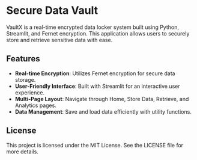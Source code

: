 # Secure Data Vault

VaultX is a real-time encrypted data locker system built using Python, Streamlit, and Fernet encryption. This application allows users to securely store and retrieve sensitive data with ease.

## Features

- **Real-time Encryption**: Utilizes Fernet encryption for secure data storage.
- **User-Friendly Interface**: Built with Streamlit for an interactive user experience.
- **Multi-Page Layout**: Navigate through Home, Store Data, Retrieve, and Analytics pages.
- **Data Management**: Save and load data efficiently with utility functions.

## License

This project is licensed under the MIT License. See the LICENSE file for more details.
